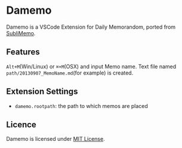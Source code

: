 # Damemo

Damemo is a VSCode Extension for Daily Memorandom, 
ported from [SubliMemo](https://github.com/ashitani/sublimemo).

## Features

`Alt+M`(Win/Linux) or `⌘+M`(OSX) and input Memo name.
Text file named `path/20130907_MemoName.md`(for example) is created.

## Extension Settings

* `damemo.rootpath`: the path to which memos are placed

## Licence

Damemo is licensed under [MIT License](http://opensource.org/licenses/mit-license.php).
